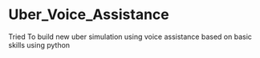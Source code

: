 # Uber_Voice_Assistance
Tried To build new uber simulation using voice assistance based on basic skills using python
